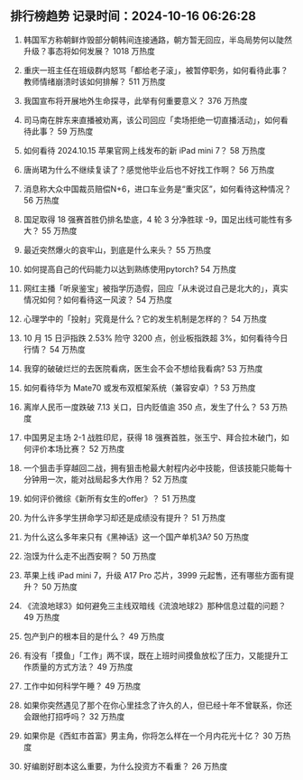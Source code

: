 
## 排行榜趋势 记录时间：2024-10-16 06:26:28
  
  1. 韩国军方称朝鲜炸毁部分朝韩间连接通路，朝方暂无回应，半岛局势何以陡然升级？事态将如何发展？ 1018 万热度
    
  2. 重庆一班主任在班级群内怒骂「都给老子滚」，被暂停职务，如何看待此事？教师情绪崩溃时该如何排解？ 511 万热度
    
  3. 我国宣布将开展地外生命探寻，此举有何重要意义？ 376 万热度
    
  4. 司马南在胖东来直播被劝离，该公司回应「卖场拒绝一切直播活动」，如何看待此事？ 59 万热度
    
  5. 如何看待 2024.10.15 苹果官网上线发布的新 iPad mini 7？ 58 万热度
    
  6. 唐尚珺为什么不继续复读了？感觉他毕业后也不好找工作啊？ 56 万热度
    
  7. 消息称大众中国裁员赔偿N+6，进口车业务是“重灾区”，如何看待这种情况？ 56 万热度
    
  8. 国足取得 18 强赛首胜仍排名垫底，4 轮 3 分净胜球 -9，国足出线可能性有多大？ 55 万热度
    
  9. 最近突然爆火的哀牢山，到底是什么来头？ 55 万热度
    
  10. 如何提高自己的代码能力以达到熟练使用pytorch? 54 万热度
    
  11. 网红主播「听泉鉴宝」被指学历造假，回应「从未说过自己是北大的」，真实情况如何？如何看待这一风波？ 54 万热度
    
  12. 心理学中的「投射」究竟是什么？它的发生机制是怎样的？ 54 万热度
    
  13. 10 月 15 日沪指跌 2.53% 险守 3200 点，创业板指跌超 3%，如何看待今日行情？ 54 万热度
    
  14. 我穿的破破烂烂的去医院看病，医生会不会不想给我看病? 53 万热度
    
  15. 如何看待华为 Mate70 或发布双框架系统（兼容安卓）? 53 万热度
    
  16. 离岸人民币一度跌破 7.13 关口，日内贬值逾 350 点，发生了什么？ 53 万热度
    
  17. 中国男足主场 2-1 战胜印尼，获得 18 强赛首胜，张玉宁、拜合拉木破门，如何评价本场比赛？ 52 万热度
    
  18. 一个狙击手穿越回二战，拥有狙击枪最大射程内必中技能，但该技能只能每十分钟用一次，能对战局起多大作用？ 52 万热度
    
  19. 如何评价微综《新所有女生的offer》？ 51 万热度
    
  20. 为什么许多学生拼命学习却还是成绩没有提升？ 51 万热度
    
  21. 为什么这么多年来只有《黑神话》这一个国产单机3A? 50 万热度
    
  22. 泡馍为什么走不出西安啊？ 50 万热度
    
  23. 苹果上线 iPad mini 7，升级 A17 Pro 芯片，3999 元起售，还有哪些方面有提升？ 50 万热度
    
  24. 《流浪地球3》如何避免三主线双暗线《流浪地球2》那种信息过载的问题？ 49 万热度
    
  25. 包产到户的根本目的是什么？ 49 万热度
    
  26. 有没有「摸鱼」「工作」两不误，既在上班时间摸鱼放松了压力，又能提升工作质量的方式方法？ 49 万热度
    
  27. 工作中如何科学午睡？ 49 万热度
    
  28. 如果你突然遇见了那个在你心里挂念了许久的人，但已经十年不曾联系，你还会跟他打招呼吗？ 32 万热度
    
  29. 如果你是《西虹市首富》男主角，你将怎么样在一个月内花光十亿？ 30 万热度
    
  30. 好编剧好剧本这么重要，为什么投资方不看重？ 26 万热度
    